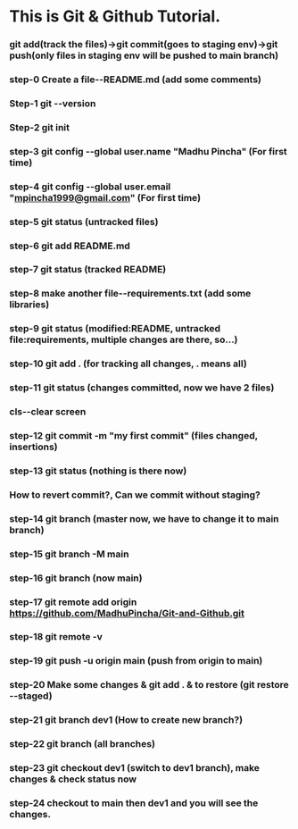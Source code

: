 # This is Git & Github Tutorial.
### git add(track the files)->git commit(goes to staging env)->git push(only files in staging env will be pushed to main branch)
### step-0 Create a file--README.md (add some comments)
### Step-1 git --version
### Step-2 git init
### step-3 git config --global user.name "Madhu Pincha" (For first time)
### step-4 git config --global user.email "mpincha1999@gmail.com" (For first time)
### step-5 git status (untracked files)
### step-6 git add README.md
### step-7 git status (tracked README)
### step-8 make another file--requirements.txt (add some libraries)
### step-9 git status (modified:README, untracked file:requirements, multiple changes are there, so...)
### step-10 git add . (for tracking all changes, . means all)
### step-11 git status (changes committed, now we have 2 files)
### cls--clear screen
### step-12 git commit -m "my first commit" (files changed, insertions)
### step-13 git status (nothing is there now)
### How to revert commit?, Can we commit without staging?
### step-14 git branch (master now, we have to change it to main branch)
### step-15 git branch -M main
### step-16 git branch (now main)
### step-17 git remote add origin https://github.com/MadhuPincha/Git-and-Github.git
### step-18 git remote -v
### step-19 git push -u origin main (push from origin to main)
### step-20 Make some changes & git add . & to restore (git restore --staged)

### step-21 git branch dev1 (How to create new branch?)
### step-22 git branch (all branches)
### step-23 git checkout dev1 (switch to dev1 branch), make changes & check status now
### step-24 checkout to main then dev1 and you will see the changes.